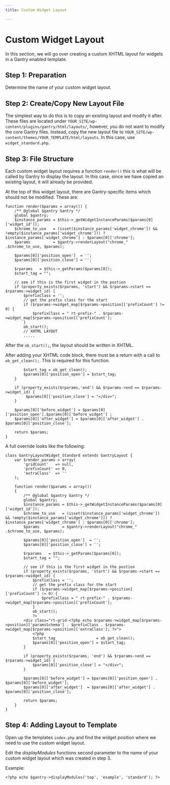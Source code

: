 ```yaml
---
title: Custom Widget Layout

---
```


Custom Widget Layout
====================
In this section, we will go over creating a custom XHTML layout for widgets in a Gantry enabled template.


Step 1: Preparation
-------------------
Determine the name of your custom widget layout.


Step 2: Create/Copy New Layout File
-----------------------------------
The simplest way to do this is to copy an existing layout and modify it after. These files are located under `YOUR_SITE/wp-content/plugins/gantry/html/layouts/`, however, you do not want to modify the core Gantry files. Instead, copy the new layout file to `YOUR_SITE/wp-content/themes/YOUR_TEMPLATE/html/layouts`. In this case, use `widget_standard.php`.


Step 3: File Structure
----------------------
Each custom widget layout requires a function `render()` this is what will be called by Gantry to display the layout. In this case, since we have copied an existing layout, it will already be provided.

At the top of this widget layout, there are Gantry-specific items which should not be modified. These are:

~~~ .php
function render($params = array()) {
	/** @global $gantry Gantry */
	global $gantry;
	$instance_params = $this->_getWidgetInstanceParams($params[0]['widget_id']);
	$chrome_to_use   = (isset($instance_params['widget_chrome']) && !empty($instance_params['widget_chrome'])) ? $instance_params['widget_chrome'] : $params[0]['chrome'];
	$params          = $gantry->renderLayout("chrome_" .$chrome_to_use, $params);

	$params[0]['position_open']  = '';
	$params[0]['position_close'] = '';

	$rparams   = $this->_getParams($params[0]);
	$start_tag = "";

	// see if this is the first widget in the postion
	if (property_exists($rparams, 'start') && $rparams->start == $rparams->widget_id) {
		$prefixClass = '';
		// get the prefix class for the start
		if ($rparams->widget_map[$rparams->position]['prefixCount'] != 0) {
			$prefixClass = " rt-prefix-" . $rparams->widget_map[$rparams->position]['prefixCount'];
		}
		ob_start();
		// XHTML LAYOUT
		.....
~~~

After the `ob_start();`, the layout should be written in XHTML.

After adding your XHTML code block, there must be a return with a call to `ob_get_clean();`. This is required for this function.

~~~ .php
		$start_tag = ob_get_clean();
		$params[0]['position_open'] = $start_tag;
	}

	if (property_exists($rparams,'end') && $rparams->end == $rparams->widget_id) {
		 $params[0]['position_close'] = "</div>";
	}

	$params[0]['before_widget'] = $params[0]['position_open'].$params[0]['before_widget'] ;
	$params[0]['after_widget'] = $params[0]['after_widget'] . $params[0]['position_close'];
	
	return $params;
}
~~~

A full override looks like the following:

~~~ .php
class GantryLayoutWidget_Standard extends GantryLayout {
	var $render_params = array(
		'gridCount'   => null,
		'prefixCount' => 0,
		'extraClass'  => ''
	);

	function render($params = array())
	{
		/** @global $gantry Gantry */
		global $gantry;
		$instance_params = $this->_getWidgetInstanceParams($params[0]['widget_id']);
		$chrome_to_use   = (isset($instance_params['widget_chrome']) && !empty($instance_params['widget_chrome'])) ? $instance_params['widget_chrome'] : $params[0]['chrome'];
		$params          = $gantry->renderLayout("chrome_" .$chrome_to_use, $params);

		$params[0]['position_open']  = '';
		$params[0]['position_close'] = '';

		$rparams   = $this->_getParams($params[0]);
		$start_tag = "";

		// see if this is the first widget in the postion
		if (property_exists($rparams, 'start') && $rparams->start == $rparams->widget_id) {
			$prefixClass = '';
			// get the prefix class for the start
			if ($rparams->widget_map[$rparams->position]['prefixCount'] != 0) {
				$prefixClass = " rt-prefix-" . $rparams->widget_map[$rparams->position]['prefixCount'];
			}
			ob_start();
			?>
		<div class="rt-grid-<?php echo $rparams->widget_map[$rparams->position]['paramsSchema'] . $prefixClass . $rparams->widget_map[$rparams->position]['extraClass']; ?>">
			<?php
			$start_tag                  = ob_get_clean();
			$params[0]['position_open'] = $start_tag;
		}

		if (property_exists($rparams, 'end') && $rparams->end == $rparams->widget_id) {
			$params[0]['position_close'] = "</div>";
		}

		$params[0]['before_widget'] = $params[0]['position_open'] . $params[0]['before_widget'];
		$params[0]['after_widget']  = $params[0]['after_widget'] . $params[0]['position_close'];

		return $params;
	}
}
~~~

Step 4: Adding Layout to Template
---------------------------------
Open up the templates `index.php` and find the widget position where we need to use the custom widget layout.

Edit the *displayModules* functions second parameter to the name of your custom widget layout which was created in step 3. 

Example:

~~~ .php
<?php echo $gantry->displayModules('top', 'example', 'standard'); ?>
~~~
